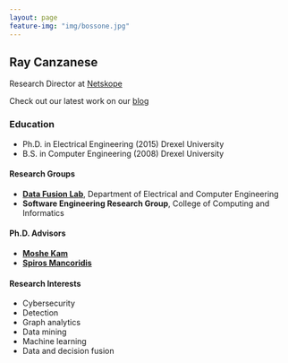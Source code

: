 ```yaml
---
layout: page
feature-img: "img/bossone.jpg"
---
```


## Ray Canzanese
Research Director at [Netskope](https://www.netskope.com/)

Check out our latest work on our [blog](https://www.netskope.com/blog/category/netskope-threat-research-labs)

### Education
* Ph.D. in Electrical Engineering (2015) Drexel University
* B.S. in Computer Engineering (2008) Drexel University 

#### Research Groups
* **[Data Fusion Lab](http://www.datafusionlab.com)**, Department of Electrical and Computer Engineering 
* **Software Engineering Research Group**, College of Computing and Informatics 

#### Ph.D. Advisors
* **[Moshe Kam](http://moshekam.org)**
* **[Spiros Mancoridis](https://www.cs.drexel.edu/~spiros/)**

#### Research Interests
* Cybersecurity
* Detection
* Graph analytics
* Data mining
* Machine learning
* Data and decision fusion

